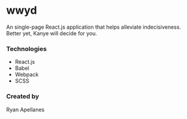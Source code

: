# wwyd

An single-page React.js application that helps alleviate indecisiveness. Better yet, Kanye will decide for you.

### Technologies
- React.js
- Babel
- Webpack
- SCSS


### Created by
Ryan Apellanes
